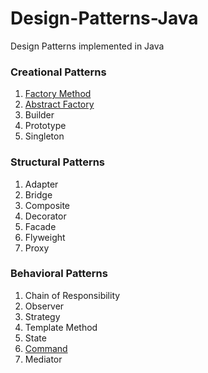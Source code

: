 # Design-Patterns-Java
Design Patterns implemented in Java

### Creational Patterns

  1. [Factory Method](/Factory%20Method.md)
  2. [Abstract Factory](/Abstract%20Factory.md)
  3. Builder
  4. Prototype
  5. Singleton

### Structural Patterns

  1. Adapter
  2. Bridge
  3. Composite
  4. Decorator
  5. Facade
  6. Flyweight
  7. Proxy

### Behavioral Patterns

  1. Chain of Responsibility
  2. Observer
  3. Strategy
  4. Template Method
  5. State
  6. [Command](./Command%20Pattern.md)
  7. Mediator
